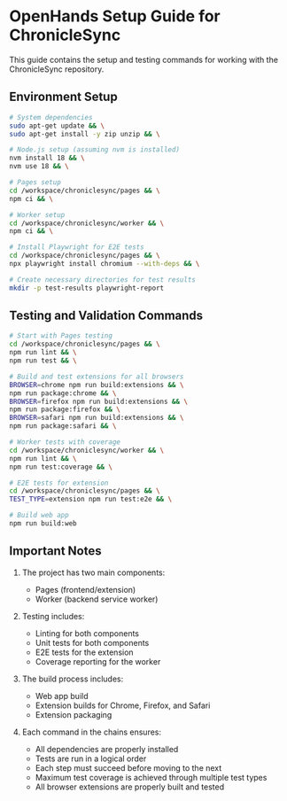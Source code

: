 # OpenHands Setup Guide for ChronicleSync

This guide contains the setup and testing commands for working with the ChronicleSync repository.

## Environment Setup

```bash
# System dependencies
sudo apt-get update && \
sudo apt-get install -y zip unzip && \

# Node.js setup (assuming nvm is installed)
nvm install 18 && \
nvm use 18 && \

# Pages setup
cd /workspace/chroniclesync/pages && \
npm ci && \

# Worker setup
cd /workspace/chroniclesync/worker && \
npm ci && \

# Install Playwright for E2E tests
cd /workspace/chroniclesync/pages && \
npx playwright install chromium --with-deps && \

# Create necessary directories for test results
mkdir -p test-results playwright-report
```

## Testing and Validation Commands

```bash
# Start with Pages testing
cd /workspace/chroniclesync/pages && \
npm run lint && \
npm run test && \

# Build and test extensions for all browsers
BROWSER=chrome npm run build:extensions && \
npm run package:chrome && \
BROWSER=firefox npm run build:extensions && \
npm run package:firefox && \
BROWSER=safari npm run build:extensions && \
npm run package:safari && \

# Worker tests with coverage
cd /workspace/chroniclesync/worker && \
npm run lint && \
npm run test:coverage && \

# E2E tests for extension
cd /workspace/chroniclesync/pages && \
TEST_TYPE=extension npm run test:e2e && \

# Build web app
npm run build:web
```

## Important Notes

1. The project has two main components:
   - Pages (frontend/extension)
   - Worker (backend service worker)

2. Testing includes:
   - Linting for both components
   - Unit tests for both components
   - E2E tests for the extension
   - Coverage reporting for the worker

3. The build process includes:
   - Web app build
   - Extension builds for Chrome, Firefox, and Safari
   - Extension packaging

4. Each command in the chains ensures:
   - All dependencies are properly installed
   - Tests are run in a logical order
   - Each step must succeed before moving to the next
   - Maximum test coverage is achieved through multiple test types
   - All browser extensions are properly built and tested